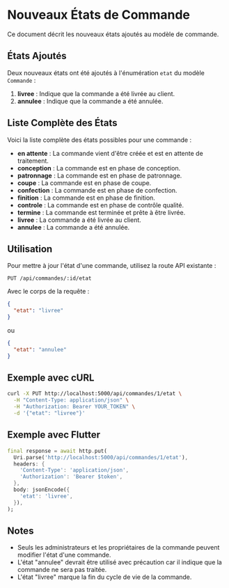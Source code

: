 # Nouveaux États de Commande

Ce document décrit les nouveaux états ajoutés au modèle de commande.

## États Ajoutés

Deux nouveaux états ont été ajoutés à l'énumération `etat` du modèle `Commande` :

1. **livree** : Indique que la commande a été livrée au client.
2. **annulee** : Indique que la commande a été annulée.

## Liste Complète des États

Voici la liste complète des états possibles pour une commande :

- **en attente** : La commande vient d'être créée et est en attente de traitement.
- **conception** : La commande est en phase de conception.
- **patronnage** : La commande est en phase de patronnage.
- **coupe** : La commande est en phase de coupe.
- **confection** : La commande est en phase de confection.
- **finition** : La commande est en phase de finition.
- **controle** : La commande est en phase de contrôle qualité.
- **termine** : La commande est terminée et prête à être livrée.
- **livree** : La commande a été livrée au client.
- **annulee** : La commande a été annulée.

## Utilisation

Pour mettre à jour l'état d'une commande, utilisez la route API existante :

```
PUT /api/commandes/:id/etat
```

Avec le corps de la requête :

```json
{
  "etat": "livree"
}
```

ou

```json
{
  "etat": "annulee"
}
```

## Exemple avec cURL

```bash
curl -X PUT http://localhost:5000/api/commandes/1/etat \
  -H "Content-Type: application/json" \
  -H "Authorization: Bearer YOUR_TOKEN" \
  -d '{"etat": "livree"}'
```

## Exemple avec Flutter

```dart
final response = await http.put(
  Uri.parse('http://localhost:5000/api/commandes/1/etat'),
  headers: {
    'Content-Type': 'application/json',
    'Authorization': 'Bearer $token',
  },
  body: jsonEncode({
    'etat': 'livree',
  }),
);
```

## Notes

- Seuls les administrateurs et les propriétaires de la commande peuvent modifier l'état d'une commande.
- L'état "annulee" devrait être utilisé avec précaution car il indique que la commande ne sera pas traitée.
- L'état "livree" marque la fin du cycle de vie de la commande.